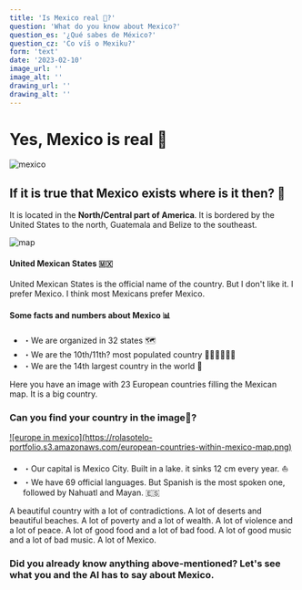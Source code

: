 ```yaml
---
title: 'Is Mexico real 🤡?'
question: 'What do you know about Mexico?'
question_es: '¿Qué sabes de México?'
question_cz: 'Co víš o Mexiku?'
form: 'text'
date: '2023-02-10'
image_url: ''
image_alt: ''
drawing_url: ''
drawing_alt: ''
---
```


# Yes, Mexico is real 🤣

![mexico](https://rolasotelo-portfolio.s3.amazonaws.com/playa.jpeg)

## If it is true that Mexico exists where is it then? 🤯

It is located in the **North/Central part of America**. It is bordered by the United States to the north, Guatemala and Belize to the southeast.

![map](https://rolasotelo-portfolio.s3.amazonaws.com/Czech_Republic_Mexico_Locator.png)

#### United Mexican States 🇲🇽
United Mexican States is the official name of the country. But I don't like it. I prefer Mexico. I think most Mexicans prefer Mexico.

#### Some facts and numbers about Mexico 📊
* ・We are organized in 32 states 🗺️
* ・We are the 10th/11th? most populated country 👨‍👩‍👧👨‍👨‍👧
* ・We are the 14th largest country in the world 🦖

Here you have an image with 23 European countries filling the Mexican map. It is a big country.
### Can you find your country in the image🔎?

<a href="https://rolasotelo-portfolio.s3.amazonaws.com/mexico-europe-anme.png" target="_blank">
![europe in mexico](https://rolasotelo-portfolio.s3.amazonaws.com/european-countries-within-mexico-map.png)
</a>

* ・Our capital is Mexico City. Built in a lake. it sinks 12 cm every year. ⛵️
* ・We have 69 official languages. But Spanish is the most spoken one, followed by Nahuatl and Mayan. 🇪🇸

A beautiful country with a lot of contradictions. A lot of deserts and beautiful beaches. A lot of poverty and a lot of wealth. A lot of violence and a lot of peace. A lot of good food and a lot of bad food. A lot of good music and a lot of bad music. A lot of Mexico.

### Did you already know anything above-mentioned? Let's see what you and the AI has to say about Mexico.